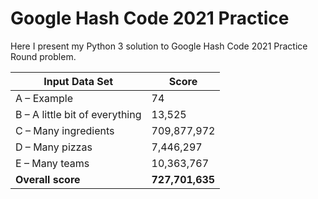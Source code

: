 # Google Hash Code 2021 Practice

Here I present my Python 3 solution to Google Hash Code 2021 Practice Round problem.

| Input Data Set                 | Score           |
|--------------------------------|-----------------|
| A – Example                    | 74              |
| B – A little bit of everything | 13,525          |
| C – Many ingredients           | 709,877,972     |
| D – Many pizzas                | 7,446,297       |
| E – Many teams                 | 10,363,767      |
| **Overall score**              | **727,701,635** |

